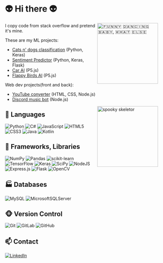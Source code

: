 


# :alien: Hi there :alien:
<p>
  <a href="#" target="_blank"><img width="200" align='right' src="https://user-images.githubusercontent.com/61971053/129579747-fe8de18c-9532-429c-871b-41151a4b5f7f.gif" alt="🇫🇺🇳🇳🇾 🇩🇦🇳🇨🇮🇳🇬 🇧🇦🇧🇾, 🇼🇭🇦🇹 🇪🇱🇸🇪​"></a>
</p>
        
I copy code from stack overflow and pretend it's mine.
                                                                                                                                          
These are my ML projects:
- [Cats n' dogs classification](https://github.com/KMoszczyc/Cats-n-Dogs-Classsification) (Python, Keras)
- [Sentiment Predictor](https://github.com/KMoszczyc/Sentiment-Predictor-CNN) (Python, Keras, Flask)
- [Car AI](https://github.com/KMoszczyc/Car-AI) (P5.js)
- [Flappy Birds AI](https://github.com/KMoszczyc/Flappy-Birds-AI) (P5.js)
                                                                                                                                                 
Web dev projects(front and back):
- [YouTube converter](https://github.com/KMoszczyc/youtube-converter) (HTML, CSS, Node.js)
- [Discord music bot](https://github.com/KMoszczyc/Discord-Music-Bot) (Node.js)

<p>
  <a href="#" target="_blank"><img width="200" align='right' src="https://user-images.githubusercontent.com/61971053/129586446-08d6660e-1e86-4c5a-b88a-2beb1b6c2d91.gif" alt="spooky skeletor"></a>
</p>

## 🐒 Languages 
![Python](https://img.shields.io/badge/python-%2314354C.svg?style=for-the-badge&logo=python&logoColor=white)
![C#](https://img.shields.io/badge/c%23-%23239120.svg?style=for-the-badge&logo=c-sharp&logoColor=white)
![JavaScript](https://img.shields.io/badge/javascript-%23323330.svg?style=for-the-badge&logo=javascript&logoColor=%23F7DF1E)
![HTML5](https://img.shields.io/badge/html5-%23E34F26.svg?style=for-the-badge&logo=html5&logoColor=white)
![CSS3](https://img.shields.io/badge/css3-%231572B6.svg?style=for-the-badge&logo=css3&logoColor=white)
![Java](https://img.shields.io/badge/java-%23ED8B00.svg?style=for-the-badge&logo=java&logoColor=white)
![Kotlin](https://img.shields.io/badge/kotlin-%230095D5.svg?style=for-the-badge&logo=kotlin&logoColor=white)

## 📖 Frameworks, Libraries
![NumPy](https://img.shields.io/badge/numpy-%23013243.svg?style=for-the-badge&logo=numpy&logoColor=white)
![Pandas](https://img.shields.io/badge/pandas-%23150458.svg?style=for-the-badge&logo=pandas&logoColor=white)
![scikit-learn](https://img.shields.io/badge/scikit--learn-%23F7931E.svg?style=for-the-badge&logo=scikit-learn&logoColor=white)
![TensorFlow](https://img.shields.io/badge/TensorFlow-%23FF6F00.svg?style=for-the-badge&logo=TensorFlow&logoColor=white)
![Keras](https://img.shields.io/badge/Keras-%23D00000.svg?style=for-the-badge&logo=Keras&logoColor=white)
![SciPy](https://img.shields.io/badge/SciPy-%230C55A5.svg?style=for-the-badge&logo=scipy&logoColor=%white)
![NodeJS](https://img.shields.io/badge/node.js-%2343853D.svg?style=for-the-badge&logo=node.js&logoColor=white)
![Express.js](https://img.shields.io/badge/express.js-%23404d59.svg?style=for-the-badge&logo=express&logoColor=%2361DAFB)
![Flask](https://img.shields.io/badge/flask-%23000.svg?style=for-the-badge&logo=flask&logoColor=white)
![OpenCV](https://img.shields.io/badge/opencv-%23white.svg?style=for-the-badge&logo=opencv&logoColor=white)

## 🏭 Databases 
![MySQL](https://img.shields.io/badge/mysql-%2300f.svg?style=for-the-badge&logo=mysql&logoColor=white)
![MicrosoftSQLServer](https://img.shields.io/badge/Microsoft%20SQL%20Sever-CC2927?style=for-the-badge&logo=microsoft%20sql%20server&logoColor=white)

## 🐵 Version Control 
![Git](https://img.shields.io/badge/git-%23F05033.svg?style=for-the-badge&logo=git&logoColor=white)
![GitLab](https://img.shields.io/badge/gitlab-%23181717.svg?style=for-the-badge&logo=gitlab&logoColor=white)
![GitHub](https://img.shields.io/badge/github-%23121011.svg?style=for-the-badge&logo=github&logoColor=white)

## 📫 Contact 
<a href="https://www.linkedin.com/in/kamil-moszczyc-4a31aa204/">![LinkedIn](https://img.shields.io/badge/linkedin-%230077B5.svg?style=for-the-badge&logo=linkedin&logoColor=white)</a>


